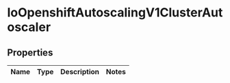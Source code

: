 
# IoOpenshiftAutoscalingV1ClusterAutoscaler

## Properties
Name | Type | Description | Notes
------------ | ------------- | ------------- | -------------




